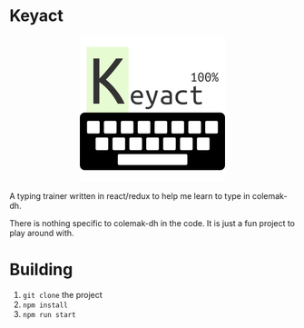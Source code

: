 # Keyact
<p align="center">
  <img src="src/assets/Logo.png" alt="Keyact Logo"/>
</p>
A typing trainer written in react/redux to help me learn to type in colemak-dh.

There is nothing specific to colemak-dh in the code. It is just a fun project to play around with.

# Building
1. `git clone` the project
1. `npm install`
1. `npm run start`
